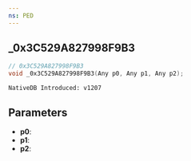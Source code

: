 ```yaml
---
ns: PED
---
```

## _0x3C529A827998F9B3

```c
// 0x3C529A827998F9B3
void _0x3C529A827998F9B3(Any p0, Any p1, Any p2);
```

```
NativeDB Introduced: v1207
```

## Parameters
* **p0**:
* **p1**:
* **p2**:
